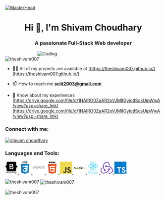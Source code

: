 [![MasterHead]()](https://theshivam007.io)
<h1 align="center">Hi 👋, I'm Shivam Choudhary</h1>
<h3 align="center">A passionate Full-Stack Web developer</h3>
<img align = "right" alt= "Coding " width="400px" src="[(https://i.giphy.com/media/qgQUggAC3Pfv687qPC/giphy.webp)](https://i.giphy.com/media/qgQUggAC3Pfv687qPC/giphy.webp)">



<p align="left"> <img src="https://komarev.com/ghpvc/?username=theshivam007&label=Profile%20views&color=0e75b6&style=flat" alt="theshivam007" /> </p>



- 👨‍💻 All of my projects are available at [https://theshivam007.github.io/](https://theshivam007.github.io/)

- 📫 How to reach me **sciit2003@gmail.com**

- 📄 Know about my experiences [https://drive.google.com/file/d/1HAlRO0ZaAR2oVJMIIGyiotlSosUipWwA/view?usp=share_link](https://drive.google.com/file/d/1HAlRO0ZaAR2oVJMIIGyiotlSosUipWwA/view?usp=share_link)

<h3 align="left">Connect with me:</h3>
<p align="left">
<a href="https://linkedin.com/in/shivam03" target="blank"><img align="center" src="https://raw.githubusercontent.com/rahuldkjain/github-profile-readme-generator/master/src/images/icons/Social/linked-in-alt.svg" alt="shivam choudhary" height="30" width="40" /></a>
</p>

<h3 align="left">Languages and Tools:</h3>
<p align="left"> <a href="https://getbootstrap.com" target="_blank" rel="noreferrer"> <img src="https://raw.githubusercontent.com/devicons/devicon/master/icons/bootstrap/bootstrap-plain-wordmark.svg" alt="bootstrap" width="40" height="40"/> </a> <a href="https://www.w3schools.com/css/" target="_blank" rel="noreferrer"> <img src="https://raw.githubusercontent.com/devicons/devicon/master/icons/css3/css3-original-wordmark.svg" alt="css3" width="40" height="40"/> </a> <a href="https://expressjs.com" target="_blank" rel="noreferrer"> <img src="https://raw.githubusercontent.com/devicons/devicon/master/icons/express/express-original-wordmark.svg" alt="express" width="40" height="40"/> </a> <a href="https://www.w3.org/html/" target="_blank" rel="noreferrer"> <img src="https://raw.githubusercontent.com/devicons/devicon/master/icons/html5/html5-original-wordmark.svg" alt="html5" width="40" height="40"/> </a> <a href="https://developer.mozilla.org/en-US/docs/Web/JavaScript" target="_blank" rel="noreferrer"> <img src="https://raw.githubusercontent.com/devicons/devicon/master/icons/javascript/javascript-original.svg" alt="javascript" width="40" height="40"/> </a> <a href="https://nodejs.org" target="_blank" rel="noreferrer"> <img src="https://raw.githubusercontent.com/devicons/devicon/master/icons/nodejs/nodejs-original-wordmark.svg" alt="nodejs" width="40" height="40"/> </a> <a href="https://reactjs.org/" target="_blank" rel="noreferrer"> <img src="https://raw.githubusercontent.com/devicons/devicon/master/icons/react/react-original-wordmark.svg" alt="react" width="40" height="40"/> </a> <a href="https://redux.js.org" target="_blank" rel="noreferrer"> <img src="https://raw.githubusercontent.com/devicons/devicon/master/icons/redux/redux-original.svg" alt="redux" width="40" height="40"/> </a> <a href="https://www.typescriptlang.org/" target="_blank" rel="noreferrer"> <img src="https://raw.githubusercontent.com/devicons/devicon/master/icons/typescript/typescript-original.svg" alt="typescript" width="40" height="40"/> </a> </p>

<p><img align="left" src="https://github-readme-stats.vercel.app/api/top-langs?username=theshivam007&show_icons=true&locale=en&layout=compact" alt="theshivam007" /></p>

<p>&nbsp;<img align="center" src="https://github-readme-stats.vercel.app/api?username=theshivam007&show_icons=true&locale=en" alt="theshivam007" /></p>

<p><img align="center" src="https://github-readme-streak-stats.herokuapp.com/?user=theshivam007&" alt="theshivam007" /></p>
